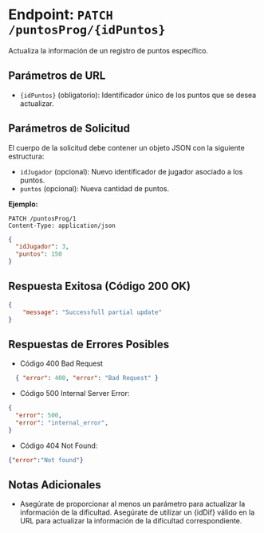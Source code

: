 # Endpoint: `PATCH /puntosProg/{idPuntos}`

Actualiza la información de un registro de puntos específico.

## Parámetros de URL
- `{idPuntos}` (obligatorio): Identificador único de los puntos que se desea actualizar.

## Parámetros de Solicitud

El cuerpo de la solicitud debe contener un objeto JSON con la siguiente estructura:

- `idJugador` (opcional): Nuevo identificador de jugador asociado a los puntos.
- `puntos` (opcional): Nueva cantidad de puntos.

**Ejemplo:**
```http
PATCH /puntosProg/1
Content-Type: application/json
```
```json
{
  "idJugador": 3,
  "puntos": 150
}
```
## Respuesta Exitosa (Código 200 OK)
```json
{
    "message": "Successfull partial update"
}
```
## Respuestas de Errores Posibles
- Código 400 Bad Request
```json
  { "error": 400, "error": "Bad Request" }
```
- Código 500 Internal Server Error:
```json
{
  "error": 500,
  "error": "internal_error",
}
```
-  Código 404 Not Found:
```json
{"error":"Not found"}
```
## Notas Adicionales
- Asegúrate de proporcionar al menos un parámetro para actualizar la información de la dificultad.
Asegúrate de utilizar un {idDif} válido en la URL para actualizar la información de la dificultad correspondiente.